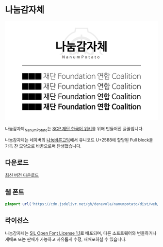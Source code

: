 # 나눔감자체

![preview](preview.png)

나눔감자체<sub>NanumPotato</sub>는 [SCP 재단 한국어 위키](http://ko.scp-wiki.net)를 위해 만들어진 글꼴입니다.

나눔감자체는 네이버의 [나눔바른고딕](https://hangeul.naver.com/font)에서 유니코드 U+2588에 할당된 Full block을 가득 찬 모양으로 바꿈으로써 탄생했습니다.

## 다운로드
[최신 버전 다운로드](https://github.com/denevola/nanumpotato/releases/latest)

## 웹 폰트
```css
@import url('https://cdn.jsdelivr.net/gh/denevola/nanumpotato/dist/web/nanumpotato-dynamic-subset.min.css');
```

## 라이선스
나눔감자체는 [SIL Open Font License 1.1](https://scripts.sil.org/OFL)로 배포되며, 다른 소프트웨어와 번들하거나 재배포 또는 판매가 가능하고 자유롭게 수정, 재배포하실 수 있습니다.